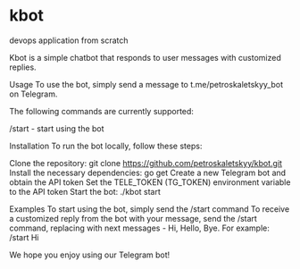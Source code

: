 # kbot
devops application from scratch

Kbot is a simple chatbot that responds to user messages with customized replies.

Usage
To use the bot, simply send a message to t.me/petroskaletskyy_bot on Telegram.

The following commands are currently supported:

/start - start using the bot

Installation
To run the bot locally, follow these steps:

Clone the repository: git clone https://github.com/petroskaletskyy/kbot.git
Install the necessary dependencies: go get
Create a new Telegram bot and obtain the API token
Set the TELE_TOKEN (TG_TOKEN) environment variable to the API token
Start the bot: ./kbot start

Examples
To start using the bot, simply send the /start command
To receive a customized reply from the bot with your message, send the /start <message> command, replacing <message> with next messages - Hi, Hello, Bye. For example: /start Hi

We hope you enjoy using our Telegram bot!
